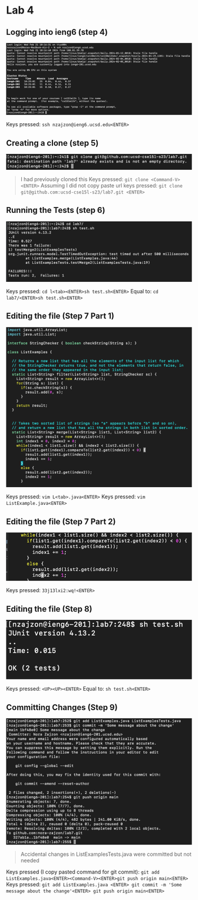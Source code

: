 # Lab 4 

## Logging into ieng6 (step 4)

![Image](ieng6.png)

Keys pressed: `ssh nzajzon@ieng6.ucsd.edu<ENTER>`

## Creating a clone (step 5)

![Image](clone.png)

> I had previously cloned this
Keys pressed: `git clone <Command-V><ENTER>`
Assuming I did not copy paste url keys pressed: `git clone git@github.com:ucsd-cse15l-s23/lab7.git <ENTER>`

## Running the Tests (step 6)

![Image](testing.png)

Keys pressed: `cd l<tab><ENTER>sh test.sh<ENTER>`
Equal to: `cd lab7/<ENTER>sh test.sh<ENTER>`

## Editing the file (Step 7 Part 1)

![Image](vimFile.png)

Keys pressed: `vim L<tab>.java<ENTER>`
Keys pressed: `vim ListExample.java<ENTER>`

## Editing the file (Step 7 Part 2)

![Image](fileEditted.png)

Keys pressed: `33j13lxi2:wq!<ENTER>`

## Editing the file (Step 8)

![Image](passed.png)

Keys pressed: `<UP><UP><ENTER>`
Equal to: `sh test.sh<ENTER>`

## Committing Changes (Step 9)

![Image](commitPush.png)

> Accidental changes in ListExamplesTests.java were committed but not needed

Keys pressed (I copy pasted command for git commit): `git add ListExamples.java<ENTER><Command-V><ENTER>git push origin main<ENTER>`
Keys pressed: `git add ListExamples.java <ENTER> git commit -m 'Some message about the change'<ENTER> git push origin main<ENTER>`
